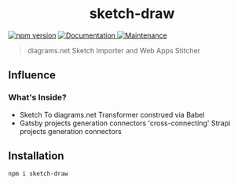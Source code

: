 <h1 align="center">sketch-draw </h1>
<p>
  <a href="https://www.npmjs.com/package/sketch-draw"><img src="https://badge.fury.io/js/sketch-draw.svg" alt="npm version" /></a>
  <a href="https://github.com/paxos-raft/paxos-raft/tree/master/packages/sketch-draw#readme" target="_blank">
    <img alt="Documentation" src="https://img.shields.io/badge/documentation-yes-darkviolet.svg" />
  </a>
  <a href="https://github.com/paxos-raft/paxos-raft/graphs/commit-activity" target="_blank">
    <img alt="Maintenance" src="https://img.shields.io/badge/Maintained-yes-yellow.svg" />
  </a>
</p>


> diagrams.net Sketch Importer and Web Apps Stitcher

## Influence
### What's Inside?
* Sketch To diagrams.net Transformer construed via Babel
* Gatsby projects generation connectors 'cross-connecting' Strapi projects generation connectors

## Installation
```sh
npm i sketch-draw
```

